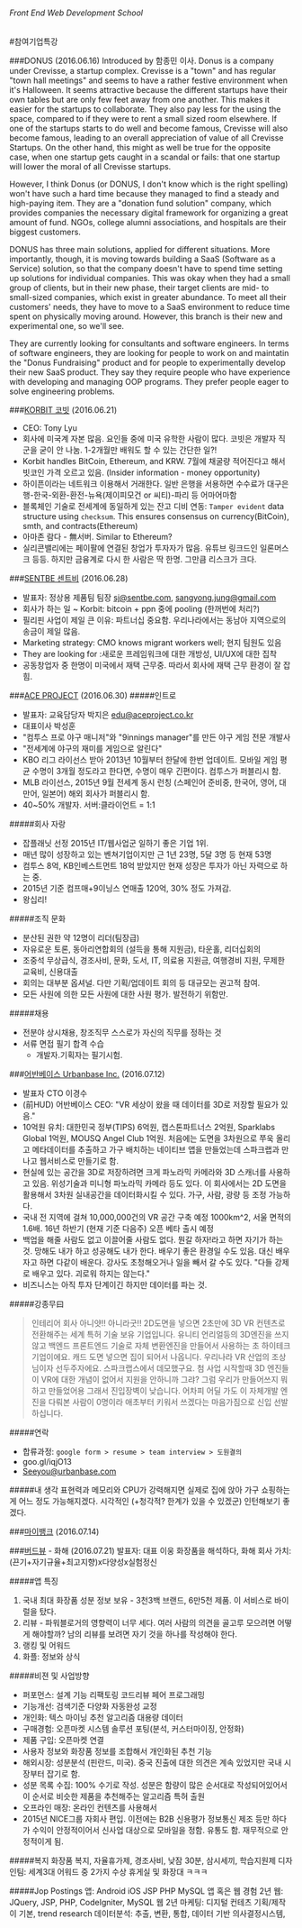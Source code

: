 ###### Front End Web Development School

#참여기업특강 

###DONUS (2016.06.16)
Introduced by 함종민 이사. Donus is a company under Crevisse, a startup complex. Crevisse is a "town" and has regular "town hall meetings" and seems to have a rather festive environment when it's Halloween. It seems attractive because the different startups have their own tables but are only few feet away from one another. This makes it easier for the startups to collaborate. They also pay less for the using the space, compared to if they were to rent a small sized room elsewhere. If one of the startups starts to do well and become famous, Crevisse will also become famous, leading to an overall appreciation of value of all Crevisse Startups. On the other hand, this might as well be true for the opposite case, when one startup gets caught in a scandal or fails: that one startup will lower the moral of all Crevisse startups.

However, I think Donus (or DONUS, I don't know which is the right spelling) won't have such a hard time because they managed to find a steady and high-paying item. They are a "donation fund solution" company, which provides companies the necessary digital framework for organizing a great amount of fund. NGOs, college alumni associations, and hospitals are their biggest customers.

DONUS has three main solutions, applied for different situations. More importantly, though, it is moving towards building a SaaS (Software as a Service) solution, so that the company doesn't have to spend time setting up solutions for individual companies. This was okay when they had a small group of clients, but in their new phase, their target clients are mid- to small-sized companies, which exist in greater abundance. To meet all their customers' needs, they have to move to a SaaS environment to reduce time spent on physically moving around. However, this branch is their new and experimental one, so we'll see.

They are currently looking for consultants and software engineers. In terms of software engineers, they are looking for people to work on and maintatin the "Donus Fundraising" product and for people to experimentally develop their new SaaS product. They say they require people who have experience with developing and managing OOP programs. They prefer people eager to solve engineering problems.

###[KORBIT 코빗](https://www.korbit.co.kr/) (2016.06.21)
- CEO: Tony Lyu
- 회사에 미국계 자본 많음. 요인들 중에 미국 유학한 사람이 많다. 코빗은 개발자 직군을 굳이 안 나눔. 1-2개월만 배워도 할 수 있는 간단한 일?! 
- Korbit handles BitCoin, Ethereum, and KRW. 7월에 채굴량 적어진다고 해서 빗코인 가격 오르고 있음. (Insider information - money opportunity)
- 하이픈이라는 네트워크 이용해서 거래한다. 일반 은행을 서용하면 수수료가 대구은행-한국-외환-환전-뉴욕(제이피모건 or 씨티)-파리 등 어마어마함
- 블록체인 기술로 전세계에 동일하게 있는 잔고 디비 연동: `Tamper evident` data structure using `checksum`. This ensures consensus on currency(BitCoin), smth, and contracts(Ethereum)
- 아마존 람다 - 無서버. Similar to Ethereum?
- 실리콘밸리에는 페이팔에 연결된 창업가 투자자가 많음. 유튜브 링크드인 일론머스크 등등. 하지만 금융계로 다시 한 사람은 딱 한명. 그만큼 리스크가 크다.

###[SENTBE 센트비](https://www.sentbe.com/#?locale=en) (2016.06.28)
- 발표자: 정상용 제품팀 팀장 sj@sentbe.com, sangyong.jung@gmail.com
- 회사가 하는 일 ~ Korbit: bitcoin + ppn 중에 pooling (한꺼번에 처리?) 
- 필리핀 사업이 제일 큰 이유: 파트너십 중요함. 우리나라에서는 동남아 지역으로의 송금이 제일 많음. 
- Marketing strategy: CMO knows migrant workers well; 현지 팀원도 있음
- They are looking for :새로운 프레임워크에 대한 개방성, UI/UX에 대한 집착
- 공동창업자 중 한명이 미국에서 재택 근무중. 따라서 회사에 재택 근무 환경이 잘 잡힘.

###[ACE PROJECT](http://www.aceproject.co.kr) (2016.06.30)
#####인트로
- 발표자: 교육담당자 박지은 edu@aceproject.co.kr
- 대표이사 박성훈
- "컴투스 프로 야구 매니저"와 "9innings manager"를 만든 야구 게임 전문 개발사
- "전세계에 야구의 재미를 게임으로 알린다"
- KBO 리그 라이선스 받아 2013년 10월부터 한달에 한번 업데이트. 모바일 게임 평균 수명이 3개월 정도라고 한다면, 수명이 매우 긴편이다. 컴투스가 퍼블리시 함.
- MLB 라이선스, 2015년 9월 전세계 동시 런칭 (스페인어 준비중, 한국어, 영어, 대만어, 일본어) 해외 회사가 퍼블리시 함.
- 40~50% 개발자. 서버:클라이언트 = 1:1

#####회사 자랑
- 잡플래닛 선정 2015년 IT/웹사업군 일하기 좋은 기업 1위.
- 매년 많이 성장하고 있는 벤쳐기업이지만 근 1년 23명, 5달 3명 등 현재 53명
- 컴투스 8억, KB인베스트먼트 18억 받았지만 현재 성장은 투자가 아닌 자력으로 하는 중.
- 2015년 기준 컴프매+9이닝스 연매출 120억, 30% 정도 가져감.
- 왕십리!

#####조직 문화
- 분산된 권한 약 12명이 리더(팀장급)
- 자유로운 토론, 동아리연합회의 (설득을 통해 지원금), 타운홀, 리더십회의
- 조중석 무상급식, 경조사비, 문화, 도서, IT, 의료용 지원금, 여행경비 지원, 무제한 교육비, 신용대출
- 회의는 대부분 옵셔널. 다만 기획/업데이트 회의 등 대규모는 권고적 참여.
- 모든 사원에 의한 모든 사원에 대한 사원 평가. 발전하기 위함만. 

#####채용
- 전분야 상시채용, 창조직무 스스로가 자신의 직무를 정하는 것
- 서류 면접 필기 합격 수습
	- 개발자.기획자는 필기시험. 


###[어반베이스 Urbanbase Inc.](https://urbanbase.com) (2016.07.12)
- 발표자 CTO 이경수
- (前HUD) 어반베이스 CEO: "VR 세상이 왔을 때 데이터를 3D로 저장할 필요가 있음."
- 10억원 유치: 대한민국 정부(TIPS) 6억원, 캡스톤파트너스 2억원, Sparklabs Global 1억원, MOUSQ Angel Club 1억원. 처음에는 도면을 3차원으로 쭈욱 올리고 메타데이터를 추출하고 가구 배치하는 네이티브 앱을 만들었는데 스파크랩과 만나고 웹서비스로 만들기로 함.
- 현실에 있는 공간을 3D로 저장하려면 크게 파노라믹 카메라와 3D 스캐너를 사용하고 있음. 위성기술과 미니형 파노라믹 카메라 등도 있다. 이 회사에서는 2D 도면을 활용해서 3차원 실내공간을 데이터화시킬 수 있다. 가구, 사람, 광량 등 조정 가능하다. 
- 국내 전 지역에 걸쳐 10,000,000건의 VR 공간 구축 예정 1000km^2, 서울 면적의 1.6배. 16년 하반기 (현재 기준 다음주) 오픈 베타 출시 예정
- 백업을 해줄 사람도 없고 이끌어줄 사람도 없다. 뭔갈 하자!라고 하면 자기가 하는 것. 망해도 내가 하고 성공해도 내가 한다. 배우기 좋은 환경일 수도 있음. 대신 배우자고 하면 다같이 배운다. 강사도 초청해오거나 일을 빼서 갈 수도 있다. "다들 강제로 배우고 있다. 괴로워 하지는 않는다."
- 비즈니스는 아직 투자 단계이긴 하지만 데이터를 파는 것.

#####강종무曰
>인테리어 회사 아니얏!! 아니라굿!! 2D도면을 넣으면 2초만에 3D VR 컨텐츠로 전환해주는 세계 특허 기술 보유 기업입니다. 유니티 언리얼등의 3D엔진을 쓰지 않고 백엔드 프론트엔드 기술로 자체 변환엔진을 만들어서 사용하는 초 하이테크 기업이에요. 캐드 도면 넣으면 집이 되어서 나옵니다. 우리나라 VR 산업의 조상님이자 선두주자에요. 스파크랩스에서 데모했구요. 첨 사업 시작할때 3D 엔진들이 VR에 대한 개념이 없어서 지원을 안하니까 그랴? 그럼 우리가 만들어쓰지 뭐 하고 만들었어용 그래서 진입장벽이 낮습니다. 어차피 어딜 가도 이 자체개발 엔진을 다뤄본 사람이 0명이라 애초부터 키워서 쓰겠다는 마음가짐으로 신입 선발하십니다.

#####연락
- 합류과정: `google form > resume > team interview > 도원결의`
- goo.gl/iqjO13
- Seeyou@urbanbase.com

#####내 생각
표현력과 메모리와 CPU가 강력해지면 실제로 집에 앉아 가구 쇼핑하는 게 어느 정도 가능해지겠다. 시각적인 (+청각적? 한계가 있을 수 있겠군) 
인턴해보기 좋겠다.

###[마이뱅크](http://mibank.me) (2016.07.14)


###[버드뷰](http://birdview.kr) - 화해 (2016.07.21)
발표자: 대표 이웅
화장품을 해석하다, 화해
회사 가치: (끈기+자기규율+최고지향)x다양성x실험정신

#####앱 특징
1. 국내 최대 화장품 성분 정보 보유 - 3천3백 브랜드, 6만5천 제품. 이 서비스로 바이럴을 탔다.
1. 리뷰 - 파워블로거의 영향력이 너무 세다. 여러 사람의 의견을 골고루 모으려면 어떻게 해야할까? 남의 리뷰를 보려면 자기 것을 하나를 작성해야 한다.
1. 랭킹 및 어워드
1. 화플: 정보와 상식

#####비젼 및 사업방향
- 퍼포먼스: 설계 기능 리팩토링 코드리뷰 페어 프로그래밍
- 기능개선: 검색기준 다양화 자동완성 교정
- 개인화: 텍스 마이닝 추천 알고리즘 대용량 데이터
- 구매경험: 오픈마켓 시스템 솔루션 포팅(분석, 커스터마이징, 안정화)
- 제품 구입: 오픈마켓 연결
- 사용자 정보와 화장품 정보를 조합해서 개인화된 추천 기능
- 해외시장: 성분분석 (핀란드, 미국). 중국 진출에 대한 의견은 계속 있었지만 국내 시장부터 잡기로 함.
- 성분 목록 수집: 100% 수기로 작성. 성분은 함량이 많은 순서대로 작성되어있어서 이 순서로 비슷한 제품을 추천해주는 알고리즘 특허 출원
- 오프라인 매장: 온라인 컨텐츠를 사용해서 
- 2015년 NICE그룹 자회사 편입. 이전에는 B2B 신용평가 정보통신 제조 등만 하다가 수익이 안정적이어서 신사업 대상으로 모바일을 정함. 유통도 함. 재무적으로 안정적이게 됨.

#####복지
화장품 복지, 자율휴가제, 경조사비, 낮잠 30분, 삼시세끼, 학습지원제
디자인팀: 세계3대 어워드 중 2가지 수상
휴게실 및 화장대 ㅋㅋㅋ

#####Jop Postings
앱: Android iOS JSP PHP MySQL 앱 혹은 웹 경험 2년
웹: JQuery, JSP, PHP, CodeIgniter, MySQL 웹 2년
마케팅: 디지털 컨테츠 기획/제작이 기본, trend research
데이터분석: 추출, 변환, 통합, 데이터 기반 의사결정시스템, 
